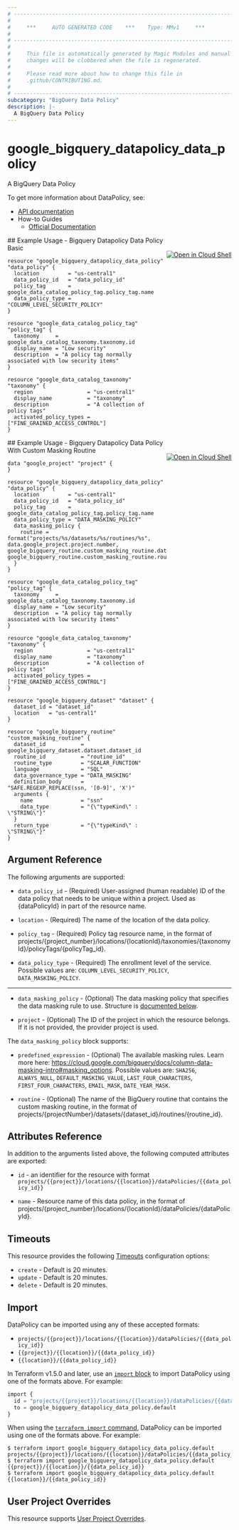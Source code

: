 ```yaml
---
# ----------------------------------------------------------------------------
#
#     ***     AUTO GENERATED CODE    ***    Type: MMv1     ***
#
# ----------------------------------------------------------------------------
#
#     This file is automatically generated by Magic Modules and manual
#     changes will be clobbered when the file is regenerated.
#
#     Please read more about how to change this file in
#     .github/CONTRIBUTING.md.
#
# ----------------------------------------------------------------------------
subcategory: "BigQuery Data Policy"
description: |-
  A BigQuery Data Policy
---
```


# google\_bigquery\_datapolicy\_data\_policy

A BigQuery Data Policy


To get more information about DataPolicy, see:

* [API documentation](https://cloud.google.com/bigquery/docs/reference/bigquerydatapolicy/rest/v1beta1/projects.locations.dataPolicies/create)
* How-to Guides
    * [Official Documentation](https://cloud.google.com/bigquery/docs/column-data-masking-intro)

<div class = "oics-button" style="float: right; margin: 0 0 -15px">
  <a href="https://console.cloud.google.com/cloudshell/open?cloudshell_git_repo=https%3A%2F%2Fgithub.com%2Fterraform-google-modules%2Fdocs-examples.git&cloudshell_working_dir=bigquery_datapolicy_data_policy_basic&cloudshell_image=gcr.io%2Fcloudshell-images%2Fcloudshell%3Alatest&open_in_editor=main.tf&cloudshell_print=.%2Fmotd&cloudshell_tutorial=.%2Ftutorial.md" target="_blank">
    <img alt="Open in Cloud Shell" src="//gstatic.com/cloudssh/images/open-btn.svg" style="max-height: 44px; margin: 32px auto; max-width: 100%;">
  </a>
</div>
## Example Usage - Bigquery Datapolicy Data Policy Basic


```hcl
resource "google_bigquery_datapolicy_data_policy" "data_policy" {
  location         = "us-central1"
  data_policy_id   = "data_policy_id"
  policy_tag       = google_data_catalog_policy_tag.policy_tag.name
  data_policy_type = "COLUMN_LEVEL_SECURITY_POLICY"
}

resource "google_data_catalog_policy_tag" "policy_tag" {
  taxonomy     = google_data_catalog_taxonomy.taxonomy.id
  display_name = "Low security"
  description  = "A policy tag normally associated with low security items"
}

resource "google_data_catalog_taxonomy" "taxonomy" {
  region                 = "us-central1"
  display_name           = "taxonomy"
  description            = "A collection of policy tags"
  activated_policy_types = ["FINE_GRAINED_ACCESS_CONTROL"]
}
```
<div class = "oics-button" style="float: right; margin: 0 0 -15px">
  <a href="https://console.cloud.google.com/cloudshell/open?cloudshell_git_repo=https%3A%2F%2Fgithub.com%2Fterraform-google-modules%2Fdocs-examples.git&cloudshell_working_dir=bigquery_datapolicy_data_policy_with_custom_masking_routine&cloudshell_image=gcr.io%2Fcloudshell-images%2Fcloudshell%3Alatest&open_in_editor=main.tf&cloudshell_print=.%2Fmotd&cloudshell_tutorial=.%2Ftutorial.md" target="_blank">
    <img alt="Open in Cloud Shell" src="//gstatic.com/cloudssh/images/open-btn.svg" style="max-height: 44px; margin: 32px auto; max-width: 100%;">
  </a>
</div>
## Example Usage - Bigquery Datapolicy Data Policy With Custom Masking Routine


```hcl
data "google_project" "project" {
}

resource "google_bigquery_datapolicy_data_policy" "data_policy" {
  location         = "us-central1"
  data_policy_id   = "data_policy_id"
  policy_tag       = google_data_catalog_policy_tag.policy_tag.name
  data_policy_type = "DATA_MASKING_POLICY"
  data_masking_policy {
    routine = format("projects/%s/datasets/%s/routines/%s", data.google_project.project.number, google_bigquery_routine.custom_masking_routine.dataset_id, google_bigquery_routine.custom_masking_routine.routine_id)
  }
}

resource "google_data_catalog_policy_tag" "policy_tag" {
  taxonomy     = google_data_catalog_taxonomy.taxonomy.id
  display_name = "Low security"
  description  = "A policy tag normally associated with low security items"
}

resource "google_data_catalog_taxonomy" "taxonomy" {
  region                 = "us-central1"
  display_name           = "taxonomy"
  description            = "A collection of policy tags"
  activated_policy_types = ["FINE_GRAINED_ACCESS_CONTROL"]
}

resource "google_bigquery_dataset" "dataset" {
  dataset_id = "dataset_id"
  location   = "us-central1"
}

resource "google_bigquery_routine" "custom_masking_routine" {
  dataset_id           = google_bigquery_dataset.dataset.dataset_id
  routine_id           = "routine_id"
  routine_type         = "SCALAR_FUNCTION"
  language             = "SQL"
  data_governance_type = "DATA_MASKING"
  definition_body      = "SAFE.REGEXP_REPLACE(ssn, '[0-9]', 'X')"
  arguments {
    name               = "ssn"
    data_type          = "{\"typeKind\" :  \"STRING\"}"
  }
  return_type          = "{\"typeKind\" :  \"STRING\"}"
}
```

## Argument Reference

The following arguments are supported:


* `data_policy_id` -
  (Required)
  User-assigned (human readable) ID of the data policy that needs to be unique within a project. Used as {dataPolicyId} in part of the resource name.

* `location` -
  (Required)
  The name of the location of the data policy.

* `policy_tag` -
  (Required)
  Policy tag resource name, in the format of projects/{project_number}/locations/{locationId}/taxonomies/{taxonomyId}/policyTags/{policyTag_id}.

* `data_policy_type` -
  (Required)
  The enrollment level of the service.
  Possible values are: `COLUMN_LEVEL_SECURITY_POLICY`, `DATA_MASKING_POLICY`.


- - -


* `data_masking_policy` -
  (Optional)
  The data masking policy that specifies the data masking rule to use.
  Structure is [documented below](#nested_data_masking_policy).

* `project` - (Optional) The ID of the project in which the resource belongs.
    If it is not provided, the provider project is used.


<a name="nested_data_masking_policy"></a>The `data_masking_policy` block supports:

* `predefined_expression` -
  (Optional)
  The available masking rules. Learn more here: https://cloud.google.com/bigquery/docs/column-data-masking-intro#masking_options.
  Possible values are: `SHA256`, `ALWAYS_NULL`, `DEFAULT_MASKING_VALUE`, `LAST_FOUR_CHARACTERS`, `FIRST_FOUR_CHARACTERS`, `EMAIL_MASK`, `DATE_YEAR_MASK`.

* `routine` -
  (Optional)
  The name of the BigQuery routine that contains the custom masking routine, in the format of projects/{projectNumber}/datasets/{dataset_id}/routines/{routine_id}.

## Attributes Reference

In addition to the arguments listed above, the following computed attributes are exported:

* `id` - an identifier for the resource with format `projects/{{project}}/locations/{{location}}/dataPolicies/{{data_policy_id}}`

* `name` -
  Resource name of this data policy, in the format of projects/{project_number}/locations/{locationId}/dataPolicies/{dataPolicyId}.


## Timeouts

This resource provides the following
[Timeouts](https://developer.hashicorp.com/terraform/plugin/sdkv2/resources/retries-and-customizable-timeouts) configuration options:

- `create` - Default is 20 minutes.
- `update` - Default is 20 minutes.
- `delete` - Default is 20 minutes.

## Import


DataPolicy can be imported using any of these accepted formats:

* `projects/{{project}}/locations/{{location}}/dataPolicies/{{data_policy_id}}`
* `{{project}}/{{location}}/{{data_policy_id}}`
* `{{location}}/{{data_policy_id}}`


In Terraform v1.5.0 and later, use an [`import` block](https://developer.hashicorp.com/terraform/language/import) to import DataPolicy using one of the formats above. For example:

```tf
import {
  id = "projects/{{project}}/locations/{{location}}/dataPolicies/{{data_policy_id}}"
  to = google_bigquery_datapolicy_data_policy.default
}
```

When using the [`terraform import` command](https://developer.hashicorp.com/terraform/cli/commands/import), DataPolicy can be imported using one of the formats above. For example:

```
$ terraform import google_bigquery_datapolicy_data_policy.default projects/{{project}}/locations/{{location}}/dataPolicies/{{data_policy_id}}
$ terraform import google_bigquery_datapolicy_data_policy.default {{project}}/{{location}}/{{data_policy_id}}
$ terraform import google_bigquery_datapolicy_data_policy.default {{location}}/{{data_policy_id}}
```

## User Project Overrides

This resource supports [User Project Overrides](https://registry.terraform.io/providers/hashicorp/google/latest/docs/guides/provider_reference#user_project_override).
